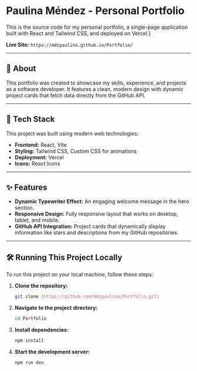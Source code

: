 # Paulina Méndez - Personal Portfolio

This is the source code for my personal portfolio, a single-page application built with React and Tailwind CSS, and deployed on Vercel.}

**Live Site:** `https://mdzpaulina.github.io/Portfolio/`

---
## 📖 About
This portfolio was created to showcase my skills, experience, and projects as a software developer. It features a clean, modern design with dynamic project cards that fetch data directly from the GitHub API.

---
## 🚀 Tech Stack
This project was built using modern web technologies:
* **Frontend:** React, Vite
* **Styling:** Tailwind CSS, Custom CSS for animations
* **Deployment:** Vercel
* **Icons:** React Icons

---
## ✨ Features
* **Dynamic Typewriter Effect:** An engaging welcome message in the hero section.
* **Responsive Design:** Fully responsive layout that works on desktop, tablet, and mobile.
* **GitHub API Integration:** Project cards that dynamically display information like stars and descriptions from my GitHub repositories.

---
## 🛠️ Running This Project Locally
To run this project on your local machine, follow these steps:

1.  **Clone the repository:**
    ```bash
    git clone [https://github.com/mdzpaulina/Portfolio.git]
    ```
2.  **Navigate to the project directory:**
    ```bash
    cd Portfolio
    ```
3.  **Install dependencies:**
    ```bash
    npm install
    ```
4.  **Start the development server:**
    ```bash
    npm run dev
    ```
